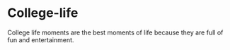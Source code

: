 # College-life
College life moments are the best moments of life because they are full of fun and entertainment. 

